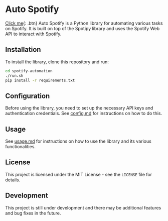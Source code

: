 # Auto Spotify
[Click me](http://www.google.com){: .btn}
Auto Spotify is a Python library for automating various tasks on Spotify. It is built on top of the Spotipy library and uses the Spotify Web API to interact with Spotify.

## Installation

To install the library, clone this repository and run:

```bash
cd spotify-automation
./run.sh
pip install -r requirements.txt
```

## Configuration

Before using the library, you need to set up the necessary API keys and authentication credentials. See [config.md](./docs/config.md) for instructions on how to do this.


## Usage

See [usage.md](./docs/usage.md) for instructions on how to use the library and its various functionalities.



## License

This project is licensed under the MIT License - see the `LICENSE` file for details.


## Development

This project is still under development and there may be additional features and bug fixes in the future.


